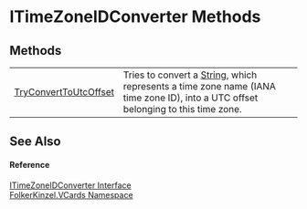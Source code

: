 # ITimeZoneIDConverter Methods




## Methods
<table>
<tr>
<td><a href="ebee31cf-4826-7914-b73d-e6ac8ff907d6.md">TryConvertToUtcOffset</a></td>
<td>Tries to convert a <a href="https://learn.microsoft.com/dotnet/api/system.string" target="_blank" rel="noopener noreferrer">String</a>, which represents a time zone name (IANA time zone ID), into a UTC offset belonging to this time zone.</td></tr>
</table>

## See Also


#### Reference
<a href="447e2c96-b59d-3811-0458-087d1a02e115.md">ITimeZoneIDConverter Interface</a>  
<a href="67dce261-ab8f-dd0a-4c0c-bc2633c1719e.md">FolkerKinzel.VCards Namespace</a>  
